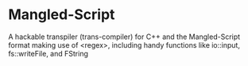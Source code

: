 # Mangled-Script
A hackable transpiler (trans-compiler) for C++ and the Mangled-Script format making use of &lt;regex>, including handy functions like io::input, fs::writeFile, and FString
